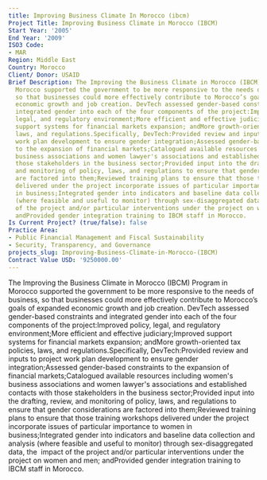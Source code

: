 ```yaml
---
title: Improving Business Climate In Morocco (ibcm)
Project Title: Improving Business Climate in Morocco (IBCM)
Start Year: '2005'
End Year: '2009'
ISO3 Code:
- MAR
Region: Middle East
Country: Morocco
Client/ Donor: USAID
Brief Description: The Improving the Business Climate in Morocco (IBCM) Program in
  Morocco supported the government to be more responsive to the needs of business,
  so that businesses could more effectively contribute to Morocco’s goals of expanded
  economic growth and job creation. DevTech assessed gender-based constraints and
  integrated gender into each of the four components of the project:Improved policy,
  legal, and regulatory environment;More efficient and effective judiciary;Improved
  support systems for financial markets expansion; andMore growth-oriented tax policies,
  laws, and regulations.Specifically, DevTech:Provided review and inputs to project
  work plan development to ensure gender integration;Assessed gender-based constraints
  to the expansion of financial markets;Catalogued available resources including women's
  business associations and women lawyer's associations and established contacts with
  those stakeholders in the business sector;Provided input into the drafting, review,
  and monitoring of policy, laws, and regulations to ensure that gender considerations
  are factored into them;Reviewed training plans to ensure that those training workshops
  delivered under the project incorporate issues of particular importance to women
  in business;Integrated gender into indicators and baseline data collection and analysis
  (where feasible and useful to monitor) through sex-disaggregated data, the  impact
  of the project and/or particular interventions under the project on women and men;
  andProvided gender integration training to IBCM staff in Morocco.
Is Current Project? (true/false): false
Practice Area:
- Public Financial Management and Fiscal Sustainability
- Security, Transparency, and Governance
projects_slug: Improving-Business-Climate-in-Morocco-(IBCM)
Contract Value USD: '9250000.00'
---
```


The Improving the Business Climate in Morocco (IBCM) Program in Morocco supported the government to be more responsive to the needs of business, so that businesses could more effectively contribute to Morocco’s goals of expanded economic growth and job creation. DevTech assessed gender-based constraints and integrated gender into each of the four components of the project:Improved policy, legal, and regulatory environment;More efficient and effective judiciary;Improved support systems for financial markets expansion; andMore growth-oriented tax policies, laws, and regulations.Specifically, DevTech:Provided review and inputs to project work plan development to ensure gender integration;Assessed gender-based constraints to the expansion of financial markets;Catalogued available resources including women's business associations and women lawyer's associations and established contacts with those stakeholders in the business sector;Provided input into the drafting, review, and monitoring of policy, laws, and regulations to ensure that gender considerations are factored into them;Reviewed training plans to ensure that those training workshops delivered under the project incorporate issues of particular importance to women in business;Integrated gender into indicators and baseline data collection and analysis (where feasible and useful to monitor) through sex-disaggregated data, the  impact of the project and/or particular interventions under the project on women and men; andProvided gender integration training to IBCM staff in Morocco.
